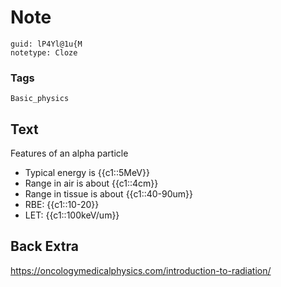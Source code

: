 # Note
```
guid: lP4Yl@1u{M
notetype: Cloze
```

### Tags
```
Basic_physics
```

## Text
Features of an alpha particle
<ul><li>Typical energy is {{c1::5MeV}}</li><li>Range in air is about {{c1::4cm}}</li><li>Range in tissue is about {{c1::40-90um}}</li><li>RBE: {{c1::10-20}}</li><li>LET: {{c1::100keV/um}}</li></ul>

## Back Extra
<a href="https://oncologymedicalphysics.com/introduction-to-radiation/">https://oncologymedicalphysics.com/introduction-to-radiation/</a>
